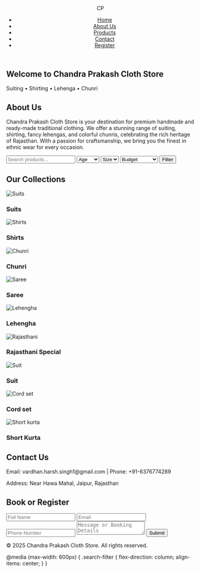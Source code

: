 <!DOCTYPE html>
<html lang="en">
<head>
    <meta charset="UTF-8">
    <title>Chandra Prakash Cloth Store</title>
    <link rel="stylesheet" href="cp.css">
    <link href="https://fonts.googleapis.com/css2?family=Tangerine&family=Lato&display=swap" rel="stylesheet">
</head>
<body>

<header>
    <div class="logo">CP</div>
    <nav>
        <ul>
            <li><a href="#home">Home</a></li>
            <li><a href="#about">About Us</a></li>
            <li><a href="#products">Products</a></li>
            <li><a href="#contact">Contact</a></li>
            <li><a href="#register">Register</a></li>
        </ul>
    </nav>
</header>

<section id="home" class="hero">
    <h1>Welcome to Chandra Prakash Cloth Store</h1>
    <p>Suiting • Shirting • Lehenga • Chunri</p>
</section>

<section id="about" class="about">
    <h2>About Us</h2>
    <p>Chandra Prakash Cloth Store is your destination for premium handmade and ready-made traditional clothing. We offer a stunning range of suiting, shirting, fancy lehengas, and colorful chunris, celebrating the rich heritage of Rajasthan. With a passion for craftsmanship, we bring you the finest in ethnic wear for every occasion.</p>
</section>

<section class="search-filter">
    <input type="text" placeholder="Search products..." id="search">
    <select id="age">
        <option value="">Age</option>
        <option>Kids</option>
        <option>Teens</option>
        <option>Adults</option>
    </select>
    <select id="size">
        <option value="">Size</option>
        <option>S</option>
        <option>M</option>
        <option>L</option>
        <option>XL</option>
    </select>
    <select id="price">
        <option value="">Budget</option>
        <option>Under ₹500</option>
        <option>₹500-₹1000</option>
        <option>Above ₹1000</option>
    </select>
    <button>Filter</button>
</section>

<section id="products" class="products">
    <h2>Our Collections</h2>
    <div class="product-grid">
        <div class="product-card">
            <img src="https://github.com/harshvardhan1-pro/..../blob/main/Screenshot%202025-05-07%20122731.png" alt="Suits">
            <h3>Suits</h3>
        </div>
        <div class="product-card">
            <img src="https://github.com/harshvardhan1-pro/..../blob/main/Screenshot%202025-05-07%20140403.png" alt="Shirts">
            <h3>Shirts</h3>
            </div>
        <div class="product-card">
            <img src="https://github.com/harshvardhan1-pro/..../blob/main/Screenshot%202025-05-07%20144324.png" alt="Chunri">
            
<h3>Chunri</h3>
</div>
        <div class="product-card">
            <img src="https://github.com/harshvardhan1-pro/..../blob/main/Screenshot%202025-05-07%20150017.png"alt="Saree">
            <h3>Saree</h3>

  </div>
        <div class="product-card">
            <img src="https://github.com/harshvardhan1-pro/..../blob/main/Screenshot%202025-05-07%20145558.png" alt="Lehengha">
            <h3>Lehengha</h3>
               
 </div>
        <div class="product-card">
            <img src="https://github.com/harshvardhan1-pro/..../blob/main/Screenshot%202025-05-07%20122609.png" alt="Rajasthani">
            <h3>Rajasthani Special</h3>
       
 </div>
        <div class="product-card">
            <img src="https://github.com/harshvardhan1-pro/..../blob/main/suittt.jpg" alt="Suit">
            <h3>Suit</h3>
      
</div>
        <div class="product-card">
            <img src="https://github.com/harshvardhan1-pro/..../blob/main/ritika%20kurti%202.jpg" alt="Cord set">
            <h3>Cord set</h3>
 </div>
        <div class="product-card">
            <img src="https://github.com/harshvardhan1-pro/..../blob/main/short%20kurta%202.jpg" alt="Short kurta">
             <h3>Short Kurta</h3>

</div>
        </div>
    </div>
</section>

<section id="contact" class="contact">
    <h2>Contact Us</h2>
    <p>Email: vardhan.harsh.singh1@gmail.com | Phone: +91-6376774289</p>
    <p>Address: Near Hawa Mahal, Jaipur, Rajasthan</p>
</section>

<section id="register" class="register">
    <h2>Book or Register</h2>
    <form>
        <input type="text" placeholder="Full Name" required>
        <input type="email" placeholder="Email" required>
        <input type="tel" placeholder="Phone Number" required>
        <textarea placeholder="Message or Booking Details" required></textarea>
        <button type="submit">Submit</button>
    </form>
</section>

<footer>
    <p>&copy; 2025 Chandra Prakash Cloth Store. All rights reserved.</p>
</footer>

<script>
    document.querySelectorAll('nav a').forEach(anchor => {
        anchor.addEventListener('click', function(e) {
            e.preventDefault();
            document.querySelector(this.getAttribute('href')).scrollIntoView({
                behavior: 'smooth'
            });
        });
    });
</script>

</body>
</html>

   
  


 

@media (max-width: 600px) {
    .search-filter {
        flex-direction: column;
        align-items: center;
    }
}
